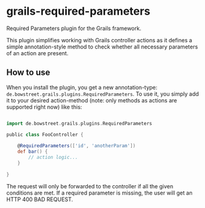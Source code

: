 grails-required-parameters
==========================
Required Parameters plugin for the Grails framework.

This plugin simplifies working with Grails controller actions as it defines a simple annotation-style method to check whether all necessary parameters of an action are present.

## How to use

When you install the plugin, you get a new annotation-type: `de.bowstreet.grails.plugins.RequiredParameters`.
To use it, you simply add it to your desired action-method (note: only methods as actions are supported right now) like this:
```groovy

import de.bowstreet.grails.plugins.RequiredParameters

public class FooController {
	
	@RequiredParameters(['id', 'anotherParam'])
	def bar() {
		// action logic...
	}
	
}
```

The request will only be forwarded to the controller if all the given conditions are met. If a required parameter is missing, the user will get an HTTP 400 BAD REQUEST.